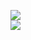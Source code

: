 [![](https://img.shields.io/badge/Made%20With-Github%20Spray-lightgrey.svg?style=for-the-badge&logo=github)](https://github.com/Annihil/github-spray#24425)  
[![](https://i.imgur.com/2DrTn0Z.gif)](https://github.com/Annihil/github-spray)